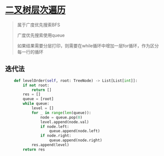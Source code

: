 # [二叉树层次遍历](https://leetcode-cn.com/problems/binary-tree-level-order-traversal/)

> 属于广度优先搜索BFS
>
> 广度优先搜索使用queue
>
> 如果结果需要分层打印，则需要在while循环中增加一层for循环，作为区分每一行的循环

## 迭代法

```python
    def levelOrder(self, root: TreeNode) -> List[List[int]]:
        if not root:
            return []
        res = []
        queue = [root]
        while queue:
            level = []
            for _ in range(len(queue)):
                node = queue.pop(0)
                level.append(node.val)
                if node.left:
                    queue.append(node.left)
                if node.right:
                    queue.append(node.right)
            res.append(level)
        return res
```
